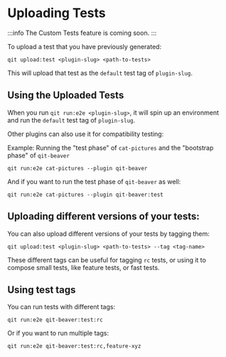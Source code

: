 # Uploading Tests

:::info
The Custom Tests feature is coming soon.
:::

To upload a test that you have previously generated:

```qitbash
qit upload:test <plugin-slug> <path-to-tests>
```

This will upload that test as the `default` test tag of `plugin-slug`.

## Using the Uploaded Tests

When you run `qit run:e2e <plugin-slug>`, it will spin up an environment and run the `default` test tag of `plugin-slug`.

Other plugins can also use it for compatibility testing:

Example: Running the "test phase" of `cat-pictures` and the "bootstrap phase" of `qit-beaver`

```qitbash
qit run:e2e cat-pictures --plugin qit-beaver
```

And if you want to run the test phase of `qit-beaver` as well:

```qitbash
qit run:e2e cat-pictures --plugin qit-beaver:test
```

## Uploading different versions of your tests:

You can also upload different versions of your tests by tagging them:

```qitbash
qit upload:test <plugin-slug> <path-to-tests> --tag <tag-name>
```

These different tags can be useful for tagging `rc` tests, or using it to compose small tests, like feature tests, or fast tests.

## Using test tags

You can run tests with different tags:

```qitbash
qit run:e2e qit-beaver:test:rc
```

Or if you want to run multiple tags:

```qitbash
qit run:e2e qit-beaver:test:rc,feature-xyz
```
